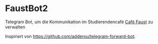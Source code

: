 # FaustBot2
Telegram Bot, um die Kommunikation im Studierendencafé [Café Faust](https://cafefaust.de/) zu verwalten

Inspiriert von https://github.com/adderou/telegram-forward-bot.
